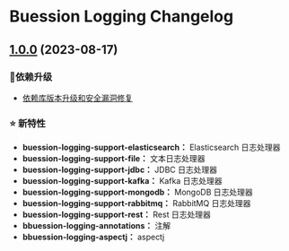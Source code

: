  Buession Logging Changelog
===========================


## [1.0.0](https://github.com/buession/buession-logging/releases/tag/v1.0.0) (2023-08-17)

### 🔨依赖升级

- [依赖库版本升级和安全漏洞修复](https://github.com/buession/buession-parent/releases/tag/v2.3.0)


### ⭐ 新特性

- **buession-logging-support-elasticsearch：** Elasticsearch 日志处理器
- **buession-logging-support-file：** 文本日志处理器
- **buession-logging-support-jdbc：** JDBC 日志处理器
- **buession-logging-support-kafka：** Kafka 日志处理器
- **buession-logging-support-mongodb：** MongoDB 日志处理器
- **buession-logging-support-rabbitmq：** RabbitMQ 日志处理器
- **buession-logging-support-rest：** Rest 日志处理器
- **bbuession-logging-annotations：** 注解
- **bbuession-logging-aspectj：** aspectj